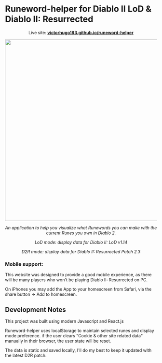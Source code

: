 # Runeword-helper for Diablo II LoD & Diablo II: Resurrected

<p align="center">
  Live site: <strong><a href="https://victorhugo183.github.io/runeword-helper/" target="_blank">victorhugo183.github.io/runeword-helper</a></strong>
</p>

<p align="center" class="bg-red">
  <img width="600" src="https://user-images.githubusercontent.com/60555502/148111370-37cae89f-1247-41ff-87a2-a4fc288241d3.png" />
</p>

<p align="center"><em>An application to help you visualize what Runewords you can make with the current Runes you own in Diablo 2.</em></p>
<p align="center"><em>LoD mode: display data for Diablo II: LoD v1.14</em></p>
<p align="center"><em>D2R mode: display data for Diablo II: Resurrected Patch 2.3</em></p>

### Mobile support:
This website was designed to provide a good mobile experience, as there will be many players who won't be playing Diablo II: Resurrected on PC.

On iPhones you may add the App to your homescreen from Safari, via the share button -> Add to homescreen.

## Development Notes

This project was built using modern Javascript and React.js

Runeword-helper uses localStorage to maintain selected runes and display mode preference. if the user clears "Cookie & other site related data" manually in their browser, the user state will be reset.

The data is static and saved locally, I'll do my best to keep it updated with the latest D2R patch.
